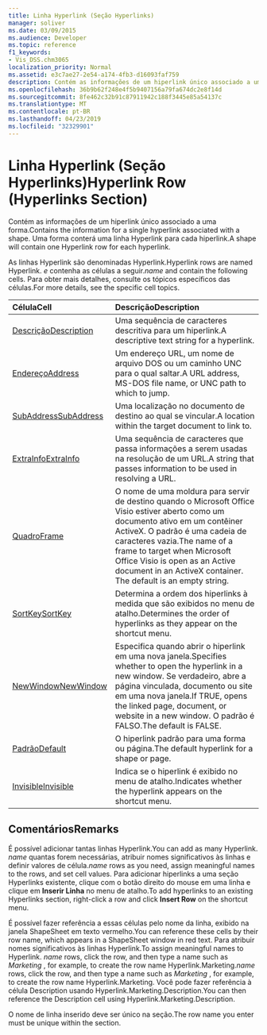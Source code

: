 ```yaml
---
title: Linha Hyperlink (Seção Hyperlinks)
manager: soliver
ms.date: 03/09/2015
ms.audience: Developer
ms.topic: reference
f1_keywords:
- Vis_DSS.chm3065
localization_priority: Normal
ms.assetid: e3c7ae27-2e54-a174-4fb3-d16093faf759
description: Contém as informações de um hiperlink único associado a uma forma. Uma forma conterá uma linha Hyperlink para cada hiperlink.
ms.openlocfilehash: 36b9b62f248e4f5b9407156a79fa674dc2e8f14d
ms.sourcegitcommit: 8fe462c32b91c87911942c188f3445e85a54137c
ms.translationtype: MT
ms.contentlocale: pt-BR
ms.lasthandoff: 04/23/2019
ms.locfileid: "32329901"
---
```

# <a name="hyperlink-row-hyperlinks-section"></a><span data-ttu-id="19da3-104">Linha Hyperlink (Seção Hyperlinks)</span><span class="sxs-lookup"><span data-stu-id="19da3-104">Hyperlink Row (Hyperlinks Section)</span></span>

<span data-ttu-id="19da3-105">Contém as informações de um hiperlink único associado a uma forma.</span><span class="sxs-lookup"><span data-stu-id="19da3-105">Contains the information for a single hyperlink associated with a shape.</span></span> <span data-ttu-id="19da3-106">Uma forma conterá uma linha Hyperlink para cada hiperlink.</span><span class="sxs-lookup"><span data-stu-id="19da3-106">A shape will contain one Hyperlink row for each hyperlink.</span></span>
  
<span data-ttu-id="19da3-107">As linhas Hyperlink são denominadas Hyperlink.</span><span class="sxs-lookup"><span data-stu-id="19da3-107">Hyperlink rows are named Hyperlink.</span></span> <span data-ttu-id="19da3-108">*e*  contenha as células a seguir.</span><span class="sxs-lookup"><span data-stu-id="19da3-108">*name*  and contain the following cells.</span></span> <span data-ttu-id="19da3-109">Para obter mais detalhes, consulte os tópicos específicos das células.</span><span class="sxs-lookup"><span data-stu-id="19da3-109">For more details, see the specific cell topics.</span></span> 
  
|<span data-ttu-id="19da3-110">**Célula**</span><span class="sxs-lookup"><span data-stu-id="19da3-110">**Cell**</span></span>|<span data-ttu-id="19da3-111">**Descrição**</span><span class="sxs-lookup"><span data-stu-id="19da3-111">**Description**</span></span>|
|:-----|:-----|
|[<span data-ttu-id="19da3-112">Descrição</span><span class="sxs-lookup"><span data-stu-id="19da3-112">Description</span></span>](description-cell-hyperlinks-section.md) <br/> |<span data-ttu-id="19da3-113">Uma sequência de caracteres descritiva para um hiperlink.</span><span class="sxs-lookup"><span data-stu-id="19da3-113">A descriptive text string for a hyperlink.</span></span>  <br/> |
|[<span data-ttu-id="19da3-114">Endereço</span><span class="sxs-lookup"><span data-stu-id="19da3-114">Address</span></span>](address-cell-hyperlinks-section.md) <br/> |<span data-ttu-id="19da3-115">Um endereço URL, um nome de arquivo DOS ou um caminho UNC para o qual saltar.</span><span class="sxs-lookup"><span data-stu-id="19da3-115">A URL address, MS-DOS file name, or UNC path to which to jump.</span></span>  <br/> |
|[<span data-ttu-id="19da3-116">SubAddress</span><span class="sxs-lookup"><span data-stu-id="19da3-116">SubAddress</span></span>](subaddress-cell-hyperlinks-section.md) <br/> |<span data-ttu-id="19da3-117">Uma localização no documento de destino ao qual se vincular.</span><span class="sxs-lookup"><span data-stu-id="19da3-117">A location within the target document to link to.</span></span>  <br/> |
|[<span data-ttu-id="19da3-118">ExtraInfo</span><span class="sxs-lookup"><span data-stu-id="19da3-118">ExtraInfo</span></span>](extrainfo-cell-hyperlinks-section.md) <br/> |<span data-ttu-id="19da3-119">Uma sequência de caracteres que passa informações a serem usadas na resolução de um URL.</span><span class="sxs-lookup"><span data-stu-id="19da3-119">A string that passes information to be used in resolving a URL.</span></span>  <br/> |
|[<span data-ttu-id="19da3-120">Quadro</span><span class="sxs-lookup"><span data-stu-id="19da3-120">Frame</span></span>](frame-cell-hyperlinks-section.md) <br/> |<span data-ttu-id="19da3-p104">O nome de uma moldura para servir de destino quando o Microsoft Office Visio estiver aberto como um documento ativo em um contêiner ActiveX. O padrão é uma cadeia de caracteres vazia.</span><span class="sxs-lookup"><span data-stu-id="19da3-p104">The name of a frame to target when Microsoft Office Visio is open as an Active document in an ActiveX container. The default is an empty string.</span></span>  <br/> |
|[<span data-ttu-id="19da3-123">SortKey</span><span class="sxs-lookup"><span data-stu-id="19da3-123">SortKey</span></span>](sortkey-cell-hyperlinks-section.md) <br/> |<span data-ttu-id="19da3-124">Determina a ordem dos hiperlinks à medida que são exibidos no menu de atalho.</span><span class="sxs-lookup"><span data-stu-id="19da3-124">Determines the order of hyperlinks as they appear on the shortcut menu.</span></span>  <br/> |
|[<span data-ttu-id="19da3-125">NewWindow</span><span class="sxs-lookup"><span data-stu-id="19da3-125">NewWindow</span></span>](newwindow-cell-hyperlinks-section.md) <br/> |<span data-ttu-id="19da3-126">Especifica quando abrir o hiperlink em uma nova janela.</span><span class="sxs-lookup"><span data-stu-id="19da3-126">Specifies whether to open the hyperlink in a new window.</span></span> <span data-ttu-id="19da3-127">Se verdadeiro, abre a página vinculada, documento ou site em uma nova janela.</span><span class="sxs-lookup"><span data-stu-id="19da3-127">If TRUE, opens the linked page, document, or website in a new window.</span></span> <span data-ttu-id="19da3-128">O padrão é FALSO.</span><span class="sxs-lookup"><span data-stu-id="19da3-128">The default is FALSE.</span></span>  <br/> |
|[<span data-ttu-id="19da3-129">Padrão</span><span class="sxs-lookup"><span data-stu-id="19da3-129">Default</span></span>](default-cell-hyperlinks-section.md) <br/> |<span data-ttu-id="19da3-130">O hiperlink padrão para uma forma ou página.</span><span class="sxs-lookup"><span data-stu-id="19da3-130">The default hyperlink for a shape or page.</span></span>  <br/> |
|[<span data-ttu-id="19da3-131">Invisible</span><span class="sxs-lookup"><span data-stu-id="19da3-131">Invisible</span></span>](invisible-cell-hyperlinks-section.md) <br/> |<span data-ttu-id="19da3-132">Indica se o hiperlink é exibido no menu de atalho.</span><span class="sxs-lookup"><span data-stu-id="19da3-132">Indicates whether the hyperlink appears on the shortcut menu.</span></span>  <br/> |
   
## <a name="remarks"></a><span data-ttu-id="19da3-133">Comentários</span><span class="sxs-lookup"><span data-stu-id="19da3-133">Remarks</span></span>

 <span data-ttu-id="19da3-134">É possível adicionar tantas linhas Hyperlink.</span><span class="sxs-lookup"><span data-stu-id="19da3-134">You can add as many Hyperlink.</span></span>  <span data-ttu-id="19da3-135">*name* quantas forem necessárias, atribuir nomes significativos às linhas e definir valores de célula.</span><span class="sxs-lookup"><span data-stu-id="19da3-135">*name*  rows as you need, assign meaningful names to the rows, and set cell values.</span></span> <span data-ttu-id="19da3-136">Para adicionar hiperlinks a uma seção Hyperlinks existente, clique com o botão direito do mouse em uma linha e clique em **Inserir Linha** no menu de atalho.</span><span class="sxs-lookup"><span data-stu-id="19da3-136">To add hyperlinks to an existing Hyperlinks section, right-click a row and click **Insert Row** on the shortcut menu.</span></span> 
  
<span data-ttu-id="19da3-137">É possível fazer referência a essas células pelo nome da linha, exibido na janela ShapeSheet em texto vermelho.</span><span class="sxs-lookup"><span data-stu-id="19da3-137">You can reference these cells by their row name, which appears in a ShapeSheet window in red text.</span></span> <span data-ttu-id="19da3-138">Para atribuir nomes significativos às linhas Hyperlink.</span><span class="sxs-lookup"><span data-stu-id="19da3-138">To assign meaningful names to Hyperlink.</span></span> <span data-ttu-id="19da3-139">*name*  rows, click the row, and then type a name such as  *Marketing*  , for example, to create the row name Hyperlink.Marketing.</span><span class="sxs-lookup"><span data-stu-id="19da3-139">*name*  rows, click the row, and then type a name such as  *Marketing*  , for example, to create the row name Hyperlink.Marketing.</span></span> <span data-ttu-id="19da3-140">Você pode fazer referência à célula Description usando Hyperlink.Marketing.Description.</span><span class="sxs-lookup"><span data-stu-id="19da3-140">You can then reference the Description cell using Hyperlink.Marketing.Description.</span></span> 
  
<span data-ttu-id="19da3-141">O nome de linha inserido deve ser único na seção.</span><span class="sxs-lookup"><span data-stu-id="19da3-141">The row name you enter must be unique within the section.</span></span>
  

